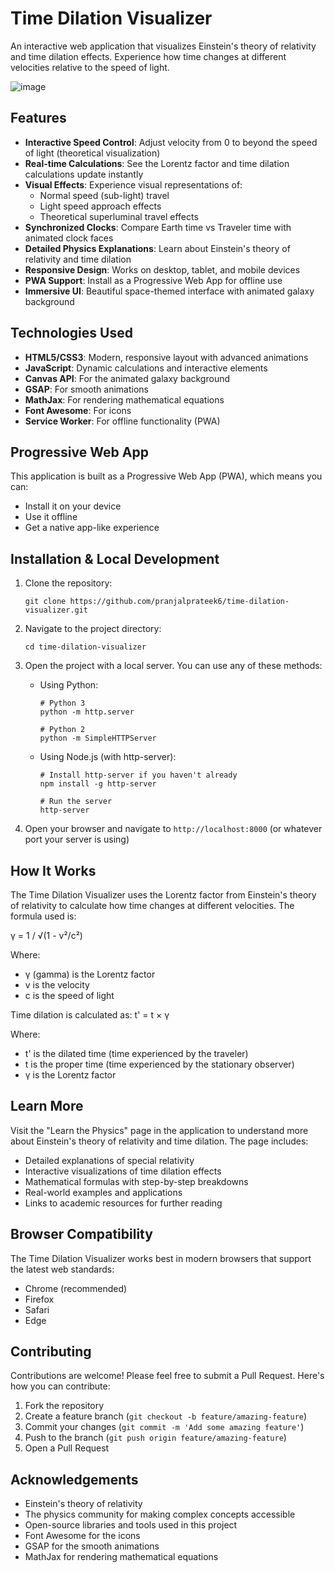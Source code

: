 # Time Dilation Visualizer

An interactive web application that visualizes Einstein's theory of relativity and time dilation effects. Experience how time changes at different velocities relative to the speed of light.

![image](https://github.com/user-attachments/assets/f6d697f8-abcd-49b3-b59c-57e8cf3cf3be)

## Features

- **Interactive Speed Control**: Adjust velocity from 0 to beyond the speed of light (theoretical visualization)
- **Real-time Calculations**: See the Lorentz factor and time dilation calculations update instantly
- **Visual Effects**: Experience visual representations of:
  - Normal speed (sub-light) travel
  - Light speed approach effects
  - Theoretical superluminal travel effects
- **Synchronized Clocks**: Compare Earth time vs Traveler time with animated clock faces
- **Detailed Physics Explanations**: Learn about Einstein's theory of relativity and time dilation
- **Responsive Design**: Works on desktop, tablet, and mobile devices
- **PWA Support**: Install as a Progressive Web App for offline use
- **Immersive UI**: Beautiful space-themed interface with animated galaxy background

## Technologies Used

- **HTML5/CSS3**: Modern, responsive layout with advanced animations
- **JavaScript**: Dynamic calculations and interactive elements
- **Canvas API**: For the animated galaxy background
- **GSAP**: For smooth animations
- **MathJax**: For rendering mathematical equations
- **Font Awesome**: For icons
- **Service Worker**: For offline functionality (PWA)

## Progressive Web App

This application is built as a Progressive Web App (PWA), which means you can:
- Install it on your device
- Use it offline
- Get a native app-like experience

## Installation & Local Development

1. Clone the repository:
   ```
   git clone https://github.com/pranjalprateek6/time-dilation-visualizer.git
   ```

2. Navigate to the project directory:
   ```
   cd time-dilation-visualizer
   ```

3. Open the project with a local server. You can use any of these methods:

   - Using Python:
     ```
     # Python 3
     python -m http.server
     
     # Python 2
     python -m SimpleHTTPServer
     ```

   - Using Node.js (with http-server):
     ```
     # Install http-server if you haven't already
     npm install -g http-server
     
     # Run the server
     http-server
     ```

4. Open your browser and navigate to `http://localhost:8000` (or whatever port your server is using)

## How It Works

The Time Dilation Visualizer uses the Lorentz factor from Einstein's theory of relativity to calculate how time changes at different velocities. The formula used is:

γ = 1 / √(1 - v²/c²)

Where:
- γ (gamma) is the Lorentz factor
- v is the velocity
- c is the speed of light

Time dilation is calculated as:
t' = t × γ

Where:
- t' is the dilated time (time experienced by the traveler)
- t is the proper time (time experienced by the stationary observer)
- γ is the Lorentz factor

## Learn More

Visit the "Learn the Physics" page in the application to understand more about Einstein's theory of relativity and time dilation. The page includes:

- Detailed explanations of special relativity
- Interactive visualizations of time dilation effects
- Mathematical formulas with step-by-step breakdowns
- Real-world examples and applications
- Links to academic resources for further reading

## Browser Compatibility

The Time Dilation Visualizer works best in modern browsers that support the latest web standards:
- Chrome (recommended)
- Firefox
- Safari
- Edge

## Contributing

Contributions are welcome! Please feel free to submit a Pull Request. Here's how you can contribute:

1. Fork the repository
2. Create a feature branch (`git checkout -b feature/amazing-feature`)
3. Commit your changes (`git commit -m 'Add some amazing feature'`)
4. Push to the branch (`git push origin feature/amazing-feature`)
5. Open a Pull Request

## Acknowledgements

- Einstein's theory of relativity
- The physics community for making complex concepts accessible
- Open-source libraries and tools used in this project
- Font Awesome for the icons
- GSAP for the smooth animations
- MathJax for rendering mathematical equations 
